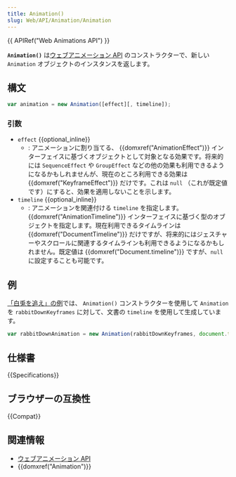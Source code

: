 ```yaml
---
title: Animation()
slug: Web/API/Animation/Animation
---
```


{{ APIRef("Web Animations API") }}

**`Animation()`** は[ウェブアニメーション API](/ja/docs/Web/API/Web_Animations_API) のコンストラクターで、新しい `Animation` オブジェクトのインスタンスを返します。

## 構文

```js
var animation = new Animation([effect][, timeline]);
```

### 引数

- `effect` {{optional_inline}}
  - : アニメーションに割り当てる、 {{domxref("AnimationEffect")}} インターフェイスに基づくオブジェクトとして対象となる効果です。将来的には `SequenceEffect` や `GroupEffect` などの他の効果も利用できるようになるかもしれませんが、現在のところ利用できる効果は {{domxref("KeyframeEffect")}} だけです。これは `null` （これが既定値です）にすると、効果を適用しないことを示します。
- `timeline` {{optional_inline}}
  - : アニメーションを関連付ける `timeline` を指定します。 {{domxref("AnimationTimeline")}} インターフェイスに基づく型のオブジェクトを指定します。現在利用できるタイムラインは {{domxref("DocumentTimeline")}} だけですが、将来的にはジェスチャーやスクロールに関連するタイムラインも利用できるようになるかもしれません。既定値は {{domxref("Document.timeline")}} ですが、`null` に設定することも可能です。

## 例

[「白兎を追え」の例](https://codepen.io/rachelnabors/pen/eJyWzm/?editors=0010)では、 `Animation()` コンストラクターを使用して `Animation` を `rabbitDownKeyframes` に対して、文書の `timeline` を使用して生成しています。

```js
var rabbitDownAnimation = new Animation(rabbitDownKeyframes, document.timeline);
```

## 仕様書

{{Specifications}}

## ブラウザーの互換性

{{Compat}}

## 関連情報

- [ウェブアニメーション API](/ja/docs/Web/API/Web_Animations_API)
- {{domxref("Animation")}}
